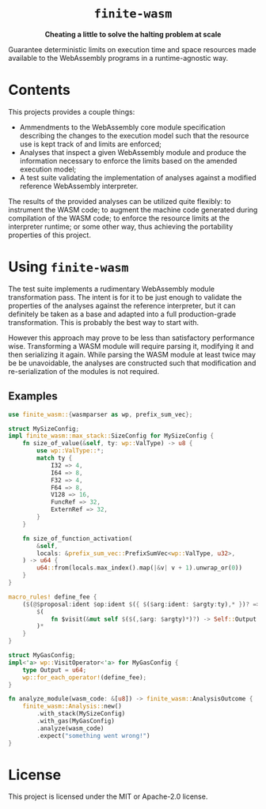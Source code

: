 <div align="center">
    <h1><code>finite-wasm</code></h1>
    <strong>Cheating a little to solve the halting problem at scale</strong>
</div>

Guarantee deterministic limits on execution time and space resources made available to the
WebAssembly programs in a runtime-agnostic way.

# Contents

This projects provides a couple things:

* Ammendments to the WebAssembly core module specification describing the changes to the execution
  model such that the resource use is kept track of and limits are enforced;
* Analyses that inspect a given WebAssembly module and produce the information necessary to enforce
  the limits based on the amended execution model;
* A test suite validating the implementation of analyses against a modified reference WebAssembly
  interpreter.

The results of the provided analyses can be utilized quite flexibly: to instrument the WASM code;
to augment the machine code generated during compilation of the WASM code; to enforce the
resource limits at the interpreter runtime; or some other way, thus achieving the portability
properties of this project.

# Using `finite-wasm`

The test suite implements a rudimentary WebAssembly module transformation pass. The intent is for
it to be just enough to validate the properties of the analyses against the reference interpreter,
but it can definitely be taken as a base and adapted into a full production-grade transformation.
This is probably the best way to start with.

However this approach may prove to be less than satisfactory performance wise. Transforming a WASM
module will require parsing it, modifying it and then serializing it again. While parsing the WASM
module at least twice may be be unavoidable, the analyses are constructed such that modification
and re-serialization of the modules is not required.

## Examples

```rust
use finite_wasm::{wasmparser as wp, prefix_sum_vec};

struct MySizeConfig;
impl finite_wasm::max_stack::SizeConfig for MySizeConfig {
    fn size_of_value(&self, ty: wp::ValType) -> u8 {
        use wp::ValType::*;
        match ty {
            I32 => 4,
            I64 => 8,
            F32 => 4,
            F64 => 8,
            V128 => 16,
            FuncRef => 32,
            ExternRef => 32,
        }
    }

    fn size_of_function_activation(
        &self,
        locals: &prefix_sum_vec::PrefixSumVec<wp::ValType, u32>,
    ) -> u64 {
        u64::from(locals.max_index().map(|&v| v + 1).unwrap_or(0))
    }
}

macro_rules! define_fee {
    ($(@$proposal:ident $op:ident $({ $($arg:ident: $argty:ty),* })? => $visit:ident)*) => {
        $(
            fn $visit(&mut self $($(,$arg: $argty)*)?) -> Self::Output { 1 }
        )*
    }
}

struct MyGasConfig;
impl<'a> wp::VisitOperator<'a> for MyGasConfig {
    type Output = u64;
    wp::for_each_operator!(define_fee);
}

fn analyze_module(wasm_code: &[u8]) -> finite_wasm::AnalysisOutcome {
    finite_wasm::Analysis::new()
        .with_stack(MySizeConfig)
        .with_gas(MyGasConfig)
        .analyze(wasm_code)
        .expect("something went wrong!")
}
```

# License

This project is licensed under the MIT or Apache-2.0 license.
